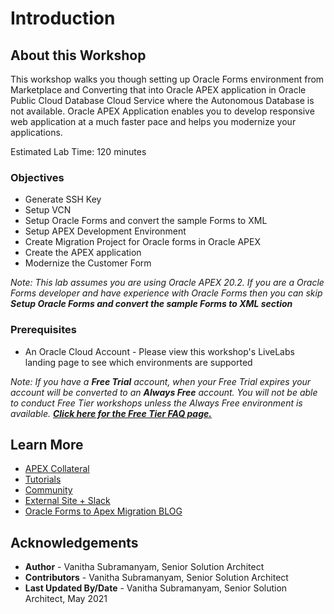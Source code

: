# Introduction

## About this Workshop

This workshop walks you though setting up Oracle Forms environment from Marketplace and Converting that into Oracle APEX application in Oracle Public Cloud Database Cloud Service where the Autonomous Database is not available. Oracle APEX Application enables you to develop responsive web application at a much faster pace and helps you modernize your applications.

Estimated Lab Time: 120 minutes


### Objectives
* Generate SSH Key
* Setup VCN
* Setup Oracle Forms and convert the sample Forms to XML
* Setup APEX Development Environment
* Create Migration Project for Oracle forms in Oracle APEX
* Create the APEX application
* Modernize the Customer Form

*Note: This lab assumes you are using Oracle APEX 20.2.*
*If you are a Oracle Forms developer and have  experience with Oracle Forms then you can skip <b>Setup Oracle Forms and convert the sample Forms to XML section</b>*

### Prerequisites
- An Oracle Cloud Account - Please view this workshop's LiveLabs landing page to see which environments are supported

*Note: If you have a **Free Trial** account, when your Free Trial expires your account will be converted to an **Always Free** account. You will not be able to conduct Free Tier workshops unless the Always Free environment is available. **[Click here for the Free Tier FAQ page.](https://www.oracle.com/cloud/free/faq.html)***

## Learn More

- [APEX Collateral](https://apex.oracle.com)
- [Tutorials](https://apex.oracle.com/en/learn/tutorials)
- [Community](https://apex.oracle.com/community)
- [External Site + Slack](http://apex.world)
- [Oracle Forms to Apex Migration BLOG](https://blogs.oracle.com/apex/modernizing-an-oracle-forms-application-to-an-oracle-apex-application)

## Acknowledgements

- **Author** -  Vanitha Subramanyam, Senior Solution Architect
- **Contributors** - Vanitha Subramanyam, Senior Solution Architect
- **Last Updated By/Date** - Vanitha Subramanyam, Senior Solution Architect, May 2021
